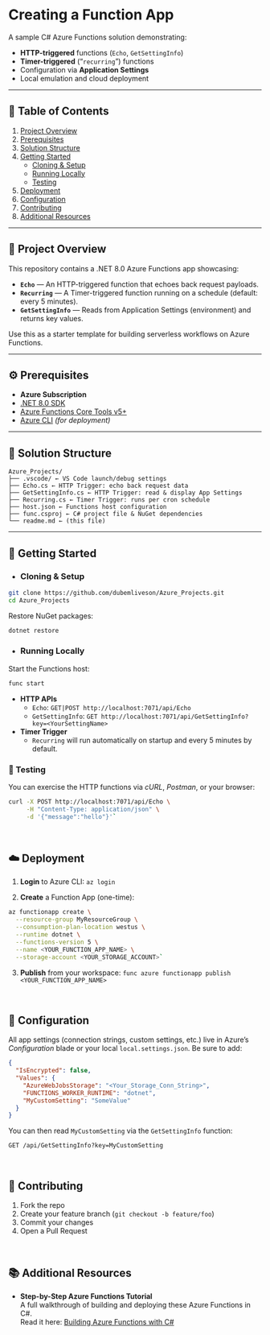 # Creating a Function App

A sample C# Azure Functions solution demonstrating:

- **HTTP-triggered** functions (`Echo`, `GetSettingInfo`)  
- **Timer-triggered** (“`recurring`”) functions  
- Configuration via **Application Settings**  
- Local emulation and cloud deployment  

---

## 📄 Table of Contents

1. [Project Overview](#project-overview)  
2. [Prerequisites](#prerequisites)  
3. [Solution Structure](#solution-structure)  
4. [Getting Started](#getting-started)  
   - [Cloning & Setup](#cloning--setup)  
   - [Running Locally](#running-locally)  
   - [Testing](#testing)  
5. [Deployment](#deployment)  
6. [Configuration](#configuration)  
7. [Contributing](#contributing)
8. [Additional Resources](#additional-resources)

---

## 📝 Project Overview

This repository contains a .NET 8.0 Azure Functions app showcasing:

- **`Echo`** — An HTTP-triggered function that echoes back request payloads.
- **`Recurring`** — A Timer-triggered function running on a schedule (default: every 5 minutes).  
- **`GetSettingInfo`** — Reads from Application Settings (environment) and returns key values.  


Use this as a starter template for building serverless workflows on Azure Functions.

---

## ⚙️ Prerequisites

- **Azure Subscription**  
- [.NET 8.0 SDK](https://dotnet.microsoft.com/download)  
- [Azure Functions Core Tools v5+](https://docs.microsoft.com/azure/azure-functions/functions-run-local#v2)  
- [Azure CLI](https://docs.microsoft.com/cli/azure/install-azure-cli) _(for deployment)_

---

## 📁 Solution Structure
```plaintext
Azure_Projects/
├── .vscode/ ← VS Code launch/debug settings
├── Echo.cs ← HTTP Trigger: echo back request data
├── GetSettingInfo.cs ← HTTP Trigger: read & display App Settings
├── Recurring.cs ← Timer Trigger: runs per cron schedule
├── host.json ← Functions host configuration
├── func.csproj ← C# project file & NuGet dependencies
└── readme.md ← (this file)
```

---

## 🚀 Getting Started

- ### Cloning & Setup

```bash
git clone https://github.com/dubemliveson/Azure_Projects.git
cd Azure_Projects
```

Restore NuGet packages:
```bash 
dotnet restore
```

- ### Running Locally
Start the Functions host:
```bash 
func start
```

- **HTTP APIs**
  - `Echo`: `GET|POST http://localhost:7071/api/Echo`
  - `GetSettingInfo`:
`GET http://localhost:7071/api/GetSettingInfo?key=<YourSettingName>`
- **Timer Trigger**
  - `Recurring` will run automatically on startup and every 5 minutes by default.

### 🧪 Testing
You can exercise the HTTP functions via *cURL*, *Postman*, or your browser:
```bash
curl -X POST http://localhost:7071/api/Echo \
     -H "Content-Type: application/json" \
     -d '{"message":"hello"}'`
```
<br>

## ☁️ Deployment

1. **Login** to Azure CLI:
`az login`

2. **Create** a Function App (one-time):
```bash
az functionapp create \
  --resource-group MyResourceGroup \
  --consumption-plan-location westus \
  --runtime dotnet \
  --functions-version 5 \
  --name <YOUR_FUNCTION_APP_NAME> \
  --storage-account <YOUR_STORAGE_ACCOUNT>`
```

3. **Publish** from your workspace:
`func azure functionapp publish <YOUR_FUNCTION_APP_NAME>`

<br>

## 🔧 Configuration

All app settings (connection strings, custom settings, etc.) live in Azure’s *Configuration* blade or your local `local.settings.json`.
Be sure to add:
```json
{
  "IsEncrypted": false,
  "Values": {
    "AzureWebJobsStorage": "<Your_Storage_Conn_String>",
    "FUNCTIONS_WORKER_RUNTIME": "dotnet",
    "MyCustomSetting": "SomeValue"
  }
}
```

You can then read `MyCustomSetting` via the `GetSettingInfo` function:

`GET /api/GetSettingInfo?key=MyCustomSetting`

<br>

## 🤝 Contributing

1. Fork the repo
2. Create your feature branch (`git checkout -b feature/foo`)
3. Commit your changes
4. Open a Pull Request

<br>

## 📚 Additional Resources

- **Step-by-Step Azure Functions Tutorial**  
  A full walkthrough of building and deploying these Azure Functions in C#.  
  Read it here: [Building Azure Functions with C#](https://dev.to/dubemliveson/how-i-built-my-first-serverless-app-in-azure-lessons-learned-for-beginners-3j3b)

